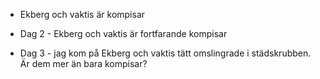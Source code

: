 
* Ekberg och vaktis är kompisar

* Dag 2 - Ekberg och vaktis är fortfarande kompisar

* Dag 3 - jag kom på Ekberg och vaktis tätt omslingrade i städskrubben. Är dem mer än bara kompisar? 



